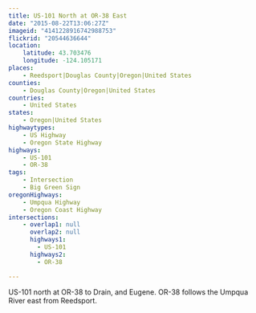 ```yaml
---
title: US-101 North at OR-38 East
date: "2015-08-22T13:06:27Z"
imageid: "4141228916742988753"
flickrid: "20544636644"
location:
    latitude: 43.703476
    longitude: -124.105171
places:
    - Reedsport|Douglas County|Oregon|United States
counties:
    - Douglas County|Oregon|United States
countries:
    - United States
states:
    - Oregon|United States
highwaytypes:
    - US Highway
    - Oregon State Highway
highways:
    - US-101
    - OR-38
tags:
    - Intersection
    - Big Green Sign
oregonHighways:
    - Umpqua Highway
    - Oregon Coast Highway
intersections:
    - overlap1: null
      overlap2: null
      highways1:
        - US-101
      highways2:
        - OR-38

---
```

US-101 north at OR-38 to Drain, and Eugene.  OR-38 follows the Umpqua River east from Reedsport.